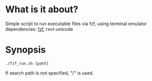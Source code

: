 # What is it about?
Simple script to run executable files via fzf, using terminal emulator
dependencies: [fzf](https://github.com/junegunn/fzf), rxvt-unicode

# Synopsis
```
./fzf_run.sh [path]
```

If search path is not specified, "/" is used.

